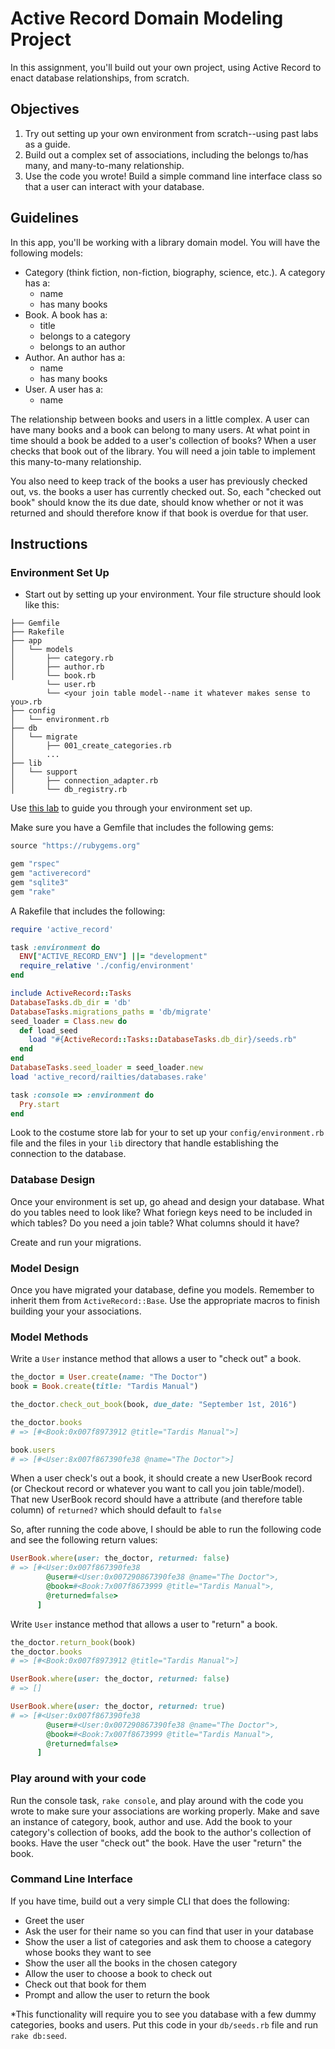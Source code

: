 # Active Record Domain Modeling Project

In this assignment, you'll build out your own project, using Active Record to enact database relationships, from scratch. 

## Objectives

1. Try out setting up your own environment from scratch--using past labs as a guide.
2. Build out a complex set of associations, including the belongs to/has many, and many-to-many relationship.
3. Use the code you wrote! Build a simple command line interface class so that a user can interact with your database. 

## Guidelines

In this app, you'll be working with a library domain model. You will have the following models:

* Category (think fiction, non-fiction, biography, science, etc.). A category has a:
  * name
  * has many books
* Book. A book has a:
  * title
  * belongs to a category
  * belongs to an author
* Author. An author has a:
  * name
  * has many books
* User. A user has a:
  * name

The relationship between books and users in a little complex. A user can have many books and a book can belong to many users. At what point in time should a book be added to a user's collection of books? When a user checks that book out of the library. You will need a join table to implement this many-to-many relationship. 

You also need to keep track of the books a user has previously checked out, vs. the books a user has currently checked out. So, each "checked out book" should know the its due date, should know whether or not it was returned and should therefore know if that book is overdue for that user. 

## Instructions

### Environment Set Up

* Start out by setting up your environment. Your file structure should look like this:

```
├── Gemfile
├── Rakefile
├── app
│   └── models
│       ├── category.rb
│       ├── author.rb
│       └── book.rb
        └── user.rb
        └── <your join table model--name it whatever makes sense to you>.rb
├── config
│   └── environment.rb
├── db
│   └── migrate
│       ├── 001_create_categories.rb
│       ...
├── lib
│   └── support
│       ├── connection_adapter.rb
│       └── db_registry.rb
```
Use [this lab](https://github.com/learn-co-students/activerecord-costume-store-todo-web-0716) to guide you through your environment set up. 

Make sure you have a Gemfile that includes the following gems:

```ruby
source "https://rubygems.org"

gem "rspec"
gem "activerecord"
gem "sqlite3"
gem "rake"
```

A Rakefile that includes the following:

```ruby
require 'active_record'

task :environment do
  ENV["ACTIVE_RECORD_ENV"] ||= "development"
  require_relative './config/environment'
end

include ActiveRecord::Tasks
DatabaseTasks.db_dir = 'db'
DatabaseTasks.migrations_paths = 'db/migrate'
seed_loader = Class.new do
  def load_seed
    load "#{ActiveRecord::Tasks::DatabaseTasks.db_dir}/seeds.rb"
  end
end
DatabaseTasks.seed_loader = seed_loader.new
load 'active_record/railties/databases.rake'

task :console => :environment do
  Pry.start
end
```

Look to the costume store lab for your to set up your `config/environment.rb` file and the files in your `lib` directory that handle establishing the connection to the database. 

### Database Design

Once your environment is set up, go ahead and design your database. What do you tables need to look like? What foriegn keys need to be included in which tables? Do you need a join table? What columns should it have?

Create and run your migrations. 

### Model Design

Once you have migrated your database, define you models. Remember to inherit them from `ActiveRecord::Base`. Use the appropriate macros to finish building your your associations. 

### Model Methods

Write a `User` instance method that allows a user to "check out" a book. 

```ruby
the_doctor = User.create(name: "The Doctor")
book = Book.create(title: "Tardis Manual")

the_doctor.check_out_book(book, due_date: "September 1st, 2016")

the_doctor.books
# => [#<Book:0x007f8973912 @title="Tardis Manual">]

book.users
# => [#<User:8x007f867390fe38 @name="The Doctor">]
```

When a user check's out a book, it should create a new UserBook record (or Checkout record or whatever you want to call you join table/model). That new UserBook record should have a attribute (and therefore table column) of `returned?` which should default to `false`

So, after running the code above, I should be able to run the following code and see the following return values:

```ruby
UserBook.where(user: the_doctor, returned: false)
# => [#<User:0x007f867390fe38 
        @user=#<User:0x007290867390fe38 @name="The Doctor">,
        @book=#<Book:7x007f8673999 @title="Tardis Manual">,
        @returned=false>
      ]
```


Write  `User` instance method that allows a user to "return" a book.

```ruby
the_doctor.return_book(book)
the_doctor.books
# => [#<Book:0x007f8973912 @title="Tardis Manual">]

UserBook.where(user: the_doctor, returned: false)
# => []

UserBook.where(user: the_doctor, returned: true)
# => [#<User:0x007f867390fe38 
        @user=#<User:0x007290867390fe38 @name="The Doctor">,
        @book=#<Book:7x007f8673999 @title="Tardis Manual">,
        @returned=false>
      ]
```

### Play around with your code

Run the console task, `rake console`, and play around with the code you wrote to make sure your associations are working properly. Make and save an instance of category, book, author and use. Add the book to your category's collection of books, add the book to the author's collection of books. Have the user "check out" the book. Have the user "return" the book. 

### Command Line Interface

If you have time, build out a very simple CLI that does the following:

* Greet the user
* Ask the user for their name so you can find that user in your database
* Show the user a list of categories and ask them to choose a category whose books they want to see
* Show the user all the books in the chosen category
* Allow the user to choose a book to check out
* Check out that book for them
* Prompt and allow the user to return the book

*This functionality will require you to see you database with a few dummy categories, books and users. Put this code in your `db/seeds.rb` file and run `rake db:seed`.






